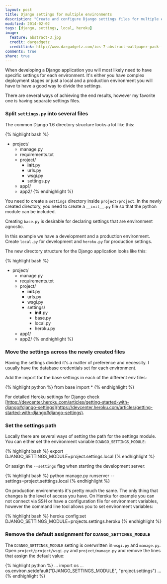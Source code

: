 ```yaml
---
layout: post
title: Django settings for multiple environments
description: "Create and configure Django settings files for multiple environments."
modified: 2014-02-02
tags: [django, settings, local, heroku]
image:
  feature: abstract-3.jpg
  credit: dargadgetz
  creditlink: http://www.dargadgetz.com/ios-7-abstract-wallpaper-pack-for-iphone-5-and-ipod-touch-retina/
comments: true
share: true
---
```



When developing a Django application you will most likely need to have specific settings for each environment. It's either you have complex deployment stages or just a local and a production environment you will have to have a good way to divide the settings.

There are several ways of achieving the end results, however my favorite one is having separate settings files.

### Split `settings.py` into several files
The common Django 1.6 directory structure looks a lot like this:

{% highlight bash %}
- project/
   - manage.py
   - requirements.txt
   - project/
      - __init__.py
      - urls.py
      - wsgi.py
      - settings.py
   - app1/
   - app2/
{% endhighlight %}

You need to create a `settings` directory inside `project/project`. In the newly created directory, you need to create a `__init__.py` file so that the python module can be included.

Creating `base.py` is desirable for declaring settings that are environment agnostic.

In this example we have a development and a production environment. Create `local.py` for development and `heroku.py` for production settings.

The new directory structure for the Django application looks like this:

{% highlight bash %}
- project/
   - manage.py
   - requirements.txt
   - project/
      - __init__.py
      - urls.py
      - wsgi.py
      - settings/
      	  - __init__.py
          - base.py
          - local.py
          - heroku.py
   - app1/
   - app2/
{% endhighlight %}

### Move the settings across the newly created files

Having the settings divided it's a matter of preference and necessity. I usually have the database credentials set for each environment.

Add the import for the base settings in each of the different env files:

{% highlight python %}
from base import *
{% endhighlight %}

For detailed Heroku settings for Django check [https://devcenter.heroku.com/articles/getting-started-with-django#django-settings](https://devcenter.heroku.com/articles/getting-started-with-django#django-settings).

### Set the settings path

Locally there are several ways of setting the path for the settings module. You can either set the environment variable `DJANGO_SETTINGS_MODULE`:

{% highlight bash %}
export DJANGO_SETTINGS_MODULE=project.settings.local
{% endhighlight %}

Or assign the `--settings` flag when starting the development server:

{% highlight bash %}
python manage.py runserver --settings=project.setttings.local
{% endhighlight %}

On production environments it's pretty much the same. The only thing that changes is the level of access you have. On Heroku for example you can not connect via SSH or have a configuration file for environment variables, however the command line tool allows you to set environment variables:

{% highlight bash %}
heroku config:set DJANGO_SETTINGS_MODULE=projects.settings.heroku
{% endhighlight %}

### Remove the default assignment for `DJANGO_SETTINGS_MODULE`

The `DJANGO_SETTINGS_MODULE` setting is overwritten in `wsgi.py` and `manage.py`. Open `project/project/wsgi.py` and `project/manage.py` and remove the lines that assign the default value:

{% highlight python %}
...
import os
...
os.environ.setdefault("DJANGO_SETTINGS_MODULE", "project.settings")
...
{% endhighlight %}
